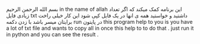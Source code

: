 بسم الله الرحمن الرحیم
in the name of allah
این برنامه کمک میکند که اگر تعداد زیادی فایل txt داشتید و خواستید همه ی انها در یک فایل کپی شود این کار خیلی راخت برایتان میسر باشد با زدن دکمه run در پایتون
 this program help to you is you have a lot of txt file and wants to copy all in once this help to to do that . just run it in python and you can see the result .
